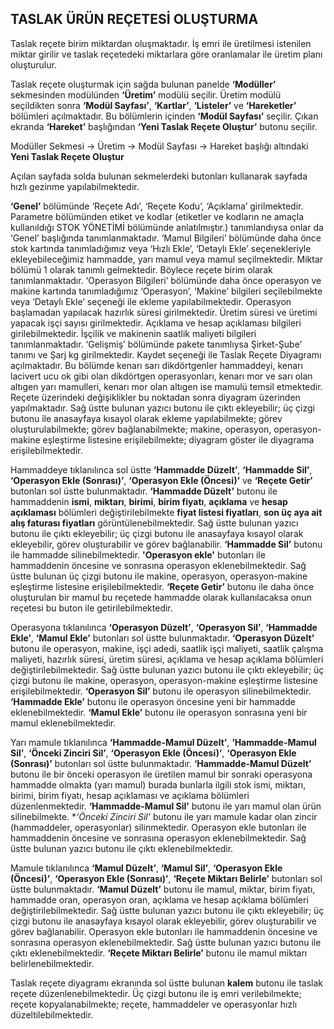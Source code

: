 ## TASLAK ÜRÜN REÇETESİ OLUŞTURMA

Taslak reçete birim miktardan oluşmaktadır. İş emri ile üretilmesi istenilen miktar girilir ve taslak reçetedeki miktarlara göre oranlamalar ile üretim planı oluşturulur.

Taslak reçete oluşturmak için sağda bulunan panelde **‘Modüller’** sekmesinden modülünden **‘Üretim’** modülü seçilir.  Üretim modülü seçildikten sonra **‘Modül Sayfası’**, **‘Kartlar’**, **‘Listeler’** ve **‘Hareketler’** bölümleri açılmaktadır. Bu bölümlerin içinden **‘Modül Sayfası’** seçilir. Çıkan ekranda **‘Hareket’** başlığından **‘Yeni Taslak Reçete Oluştur’** butonu seçilir. 

Modüller Sekmesi -> Üretim -> Modül Sayfası -> Hareket başlığı altındaki **Yeni Taslak Reçete Oluştur**

Açılan sayfada solda bulunan sekmelerdeki butonları kullanarak sayfada hızlı gezinme yapılabilmektedir. 

**‘Genel’** bölümünde ‘Reçete Adı’, ‘Reçete Kodu’, ‘Açıklama’ girilmektedir. Parametre bölümünden etiket ve kodlar (etiketler ve kodların ne amaçla kullanıldığı STOK YÖNETİMİ bölümünde anlatılmıştır.) tanımlandıysa onlar da ‘Genel’ başlığında tanımlanmaktadır. ‘Mamul Bilgileri’ bölümünde daha önce stok kartında tanımladığımız veya ‘Hızlı Ekle’, ‘Detaylı Ekle’ seçenekleriyle ekleyebileceğimiz hammadde, yarı mamul veya mamul seçilmektedir. Miktar bölümü 1 olarak tanımlı gelmektedir. Böylece reçete birim olarak tanımlanmaktadır. ‘Operasyon Bilgileri’ bölümünde daha önce operasyon ve makine kartında tanımladığımız ‘Operasyon’, ‘Makine’ bilgileri seçilebilmekte veya ‘Detaylı Ekle’ seçeneği ile ekleme yapılabilmektedir. Operasyon başlamadan yapılacak hazırlık süresi girilmektedir. Üretim süresi ve üretimi yapacak işçi sayısı girilmektedir. Açıklama ve hesap açıklaması bilgileri girilebilmektedir. İşçilik ve makinenin saatlik maliyeti bilgileri tanımlanmaktadır. ‘Gelişmiş’ bölümünde pakete tanımlıysa Şirket-Şube’ tanımı ve Şarj kg girilmektedir. Kaydet seçeneği ile Taslak Reçete Diyagramı açılmaktadır. Bu bölümde kenarı sarı dikdörtgenler hammaddeyi, kenarı lacivert ucu ok gibi olan dikdörtgen operasyonları, kenarı mor ve sarı olan altıgen yarı mamulleri, kenarı mor olan altıgen ise mamulü temsil etmektedir. Reçete üzerindeki değişiklikler bu noktadan sonra diyagram üzerinden yapılmaktadır. Sağ üstte bulunan yazıcı butonu ile çıktı ekleyebilir; üç çizgi butonu ile anasayfaya kısayol olarak ekleme yapılabilmekte; görev oluşturulabilmekte; görev bağlanabilmekte; makine, operasyon, operasyon-makine eşleştirme listesine erişilebilmekte; diyagram göster ile diyagrama erişilebilmektedir.

Hammaddeye tıklanılınca sol üstte **‘Hammadde Düzelt’**, **‘Hammadde Sil’**, **‘Operasyon Ekle (Sonrası)’**, **‘Operasyon Ekle (Öncesi)’** ve **‘Reçete Getir’** butonları sol üstte bulunmaktadır. **‘Hammadde Düzelt’** butonu ile hammaddenin **ismi**, **miktarı**, **birimi**, **birim fiyatı**, **açıklama** ve **hesap açıklaması** bölümleri değiştirilebilmekte **fiyat listesi fiyatları**, **son üç aya ait alış faturası fiyatları** görüntülenebilmektedir. Sağ üstte bulunan yazıcı butonu ile çıktı ekleyebilir; üç çizgi butonu ile anasayfaya kısayol olarak ekleyebilir, görev oluşturabilir ve görev bağlanabilir. **‘Hammadde Sil’** butonu ile hammadde silinebilmektedir. **'Operasyon ekle'** butonları ile hammaddenin öncesine ve sonrasına operasyon eklenebilmektedir. Sağ üstte bulunan üç çizgi butonu ile makine, operasyon, operasyon-makine eşleştirme listesine erişilebilmektedir. **‘Reçete Getir’** butonu ile daha önce oluşturulan bir mamul bu reçetede hammadde olarak kullanılacaksa onun reçetesi bu buton ile getirilebilmektedir.

Operasyona tıklanılınca **‘Operasyon Düzelt’**, **‘Operasyon Sil’**, **‘Hammadde Ekle’**, **‘Mamul Ekle’** butonları sol üstte bulunmaktadır. **‘Operasyon Düzelt’** butonu ile operasyon, makine, işçi adedi, saatlik işçi maliyeti, saatlik çalışma maliyeti, hazırlık süresi, üretim süresi, açıklama ve hesap açıklama bölümleri değiştirilebilmektedir. Sağ üstte bulunan yazıcı butonu ile çıktı ekleyebilir; üç çizgi butonu ile makine, operasyon, operasyon-makine eşleştirme listesine erişilebilmektedir. **‘Operasyon Sil’** butonu ile operasyon silinebilmektedir. **‘Hammadde Ekle’** butonu ile operasyon öncesine yeni bir hammadde eklenebilmektedir. **‘Mamul Ekle’** butonu ile operasyon sonrasına yeni bir mamul eklenebilmektedir. 

Yarı mamule tıklanılınca **‘Hammadde-Mamul Düzelt’**, **‘Hammadde-Mamul Sil’**, **‘Önceki Zinciri Sil’**, **‘Operasyon Ekle (Öncesi)’**, **‘Operasyon Ekle (Sonrası)’** butonları sol üstte bulunmaktadır. **‘Hammadde-Mamul Düzelt’** butonu ile bir önceki operasyon ile üretilen mamul bir sonraki operasyona hammadde olmakta (yarı mamul) burada bunlarla ilgili stok ismi, miktarı, birimi, birim fiyatı, hesap açıklaması ve açıklama bölümleri düzenlenmektedir. **‘Hammadde-Mamul Sil’** butonu ile yarı mamul olan ürün silinebilmekte. **‘Önceki Zinciri Sil’* butonu ile yarı mamule kadar olan zincir (hammaddeler, operasyonlar) silinmektedir. Operasyon ekle butonları ile hammaddenin öncesine ve sonrasına operasyon eklenebilmektedir. Sağ üstte bulunan yazıcı butonu ile çıktı eklenebilmektedir.

Mamule tıklanılınca **‘Mamul Düzelt’**, **‘Mamul Sil’**, **‘Operasyon Ekle (Öncesi)’**, **‘Operasyon Ekle (Sonrası)’**, **‘Reçete Miktarı Belirle’** butonları sol üstte bulunmaktadır. **‘Mamul Düzelt’** butonu ile mamul, miktar, birim fiyatı, hammadde oran, operasyon oran, açıklama ve hesap açıklama bölümleri değiştirilebilmektedir. Sağ üstte bulunan yazıcı butonu ile çıktı ekleyebilir; üç çizgi butonu ile anasayfaya kısayol olarak ekleyebilir, görev oluşturabilir ve görev bağlanabilir. Operasyon ekle butonları ile hammaddenin öncesine ve sonrasına operasyon eklenebilmektedir. Sağ üstte bulunan yazıcı butonu ile çıktı eklenebilmektedir. **‘Reçete Miktarı Belirle’** butonu ile mamul miktarı belirlenebilmektedir. 

Taslak reçete diyagramı ekranında sol üstte bulunan **kalem** butonu ile taslak reçete düzenlenebilmektedir. Üç çizgi butonu ile iş emri verilebilmekte; reçete kopyalanabilmekte; reçete, hammaddeler ve operasyonlar hızlı düzeltilebilmektedir. 
